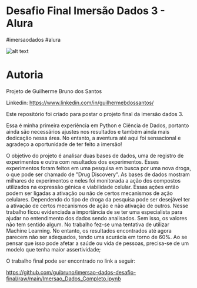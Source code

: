 
# Desafio Final Imersão Dados 3 - Alura

#imersaodados #alura

![alt text](https://cdn.technologynetworks.com/tn/images/thumbs/jpeg/640_360/how-the-drugdiagnostic-co-development-is-shaping-discovery-research-and-pharmacotherapy-317208.jpg)

# Autoria
Projeto de Guilherme Bruno dos Santos

Linkedin:  https://www.linkedin.com/in/guilhermebdossantos/

Este repositório foi criado para postar o projeto final da imersão dados 3.

Essa é minha primeira experiência em Python e Ciência de Dados, portanto ainda são necessários ajustes nos resultados e também ainda mais dedicação nessa área. No entanto, a aventura até aqui foi sensacional e agradeço a oportunidade de ter feito a imersão!

O objetivo do projeto é analisar duas bases de dados, uma de registro de experimentos e outra com resultados dos experimentos. Esses experimentos foram feitos em uma pesquisa em busca por uma nova droga, o que pode ser chamado de "Drug Discovery".
As bases de dados mostram milhares de experimentos e neles foi monitorada a ação dos compostos utilizados na expressão gênica e viabilidade celular. Essas ações então podem ser ligadas a ativação ou não de certos mecanismos de ação celulares. Dependendo do tipo de droga da pesquisa pode ser desejável ter a ativação de certos mecanismos de ação e não ativação de outros.
Nesse trabalho ficou evidenciada a importância de se ter uma especialista para ajudar no entendimento dos dados sendo analisados. Sem isso, os valores não tem sentido algum.
No trabalho fez-se uma tentativa de utilizar Machine Learning. No entanto, os resultados encontrados até agora parecem não ser adequados, tendo uma acurácia em torno de 60%. Ao se pensar que isso pode afetar a saúde ou vida de pessoas, precisa-se de um modelo que tenha maior assertividade;

O trabalho final pode ser encontrado no link a seguir:

https://github.com/guibruno/imersao-dados-desafio-final/raw/main/Imersao_Dados_Completo.ipynb
